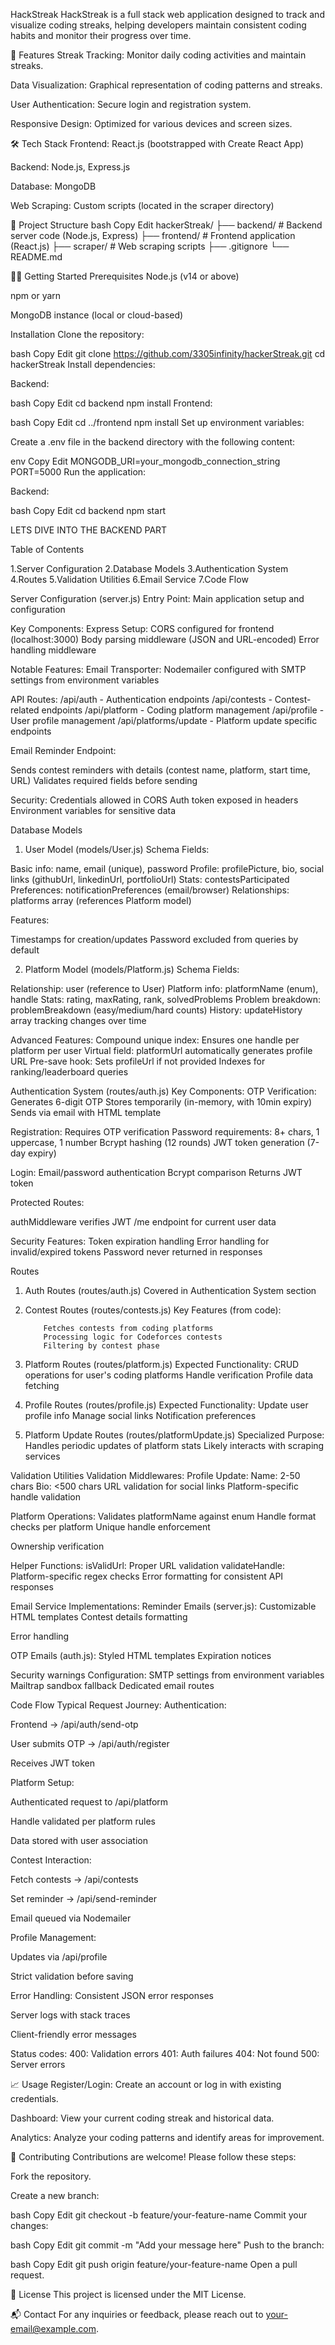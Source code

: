 HackStreak
HackStreak is a full stack web application designed to track and visualize coding streaks, helping developers maintain consistent coding habits and monitor their progress over time.

🚀 Features
Streak Tracking: Monitor daily coding activities and maintain streaks.

Data Visualization: Graphical representation of coding patterns and streaks.

User Authentication: Secure login and registration system.

Responsive Design: Optimized for various devices and screen sizes.

🛠️ Tech Stack
Frontend: React.js (bootstrapped with Create React App)

Backend: Node.js, Express.js

Database: MongoDB

Web Scraping: Custom scripts (located in the scraper directory)

📂 Project Structure
bash
Copy
Edit
hackerStreak/
├── backend/       # Backend server code (Node.js, Express)
├── frontend/      # Frontend application (React.js)
├── scraper/       # Web scraping scripts
├── .gitignore
└── README.md



🧑‍💻 Getting Started
Prerequisites
Node.js (v14 or above)

npm or yarn

MongoDB instance (local or cloud-based)

Installation
Clone the repository:

bash
Copy
Edit
git clone https://github.com/3305infinity/hackerStreak.git
cd hackerStreak
Install dependencies:

Backend:

bash
Copy
Edit
cd backend
npm install
Frontend:

bash
Copy
Edit
cd ../frontend
npm install
Set up environment variables:

Create a .env file in the backend directory with the following content:

env
Copy
Edit
MONGODB_URI=your_mongodb_connection_string
PORT=5000
Run the application:

Backend:

bash
Copy
Edit
cd backend
npm start  


LETS DIVE INTO THE BACKEND PART

Table of Contents

1.Server Configuration
2.Database Models
3.Authentication System
4.Routes
5.Validation Utilities
6.Email Service
7.Code Flow

Server Configuration (server.js)
Entry Point: Main application setup and configuration

Key Components:
Express Setup:
CORS configured for frontend (localhost:3000)
Body parsing middleware (JSON and URL-encoded)
Error handling middleware

Notable Features:
Email Transporter: Nodemailer configured with SMTP settings from environment variables

API Routes:
/api/auth - Authentication endpoints
/api/contests - Contest-related endpoints
/api/platform - Coding platform management
/api/profile - User profile management
/api/platforms/update - Platform update specific endpoints

Email Reminder Endpoint:

Sends contest reminders with details (contest name, platform, start time, URL)
Validates required fields before sending

Security:
Credentials allowed in CORS
Auth token exposed in headers
Environment variables for sensitive data

Database Models
1. User Model (models/User.js)
Schema Fields:

Basic info: name, email (unique), password
Profile: profilePicture, bio, social links (githubUrl, linkedinUrl, portfolioUrl)
Stats: contestsParticipated
Preferences: notificationPreferences (email/browser)
Relationships: platforms array (references Platform model)

Features:

Timestamps for creation/updates
Password excluded from queries by default


2. Platform Model (models/Platform.js)
Schema Fields:

Relationship: user (reference to User)
Platform info: platformName (enum), handle
Stats: rating, maxRating, rank, solvedProblems
Problem breakdown: problemBreakdown (easy/medium/hard counts)
History: updateHistory array tracking changes over time



Advanced Features:
Compound unique index: Ensures one handle per platform per user
Virtual field: platformUrl automatically generates profile URL
Pre-save hook: Sets profileUrl if not provided
Indexes for ranking/leaderboard queries


Authentication System (routes/auth.js)
Key Components:
OTP Verification:
Generates 6-digit OTP
Stores temporarily (in-memory, with 10min expiry)
Sends via email with HTML template


Registration:
Requires OTP verification
Password requirements: 8+ chars, 1 uppercase, 1 number
Bcrypt hashing (12 rounds)
JWT token generation (7-day expiry)

Login:
Email/password authentication
Bcrypt comparison
Returns JWT token


Protected Routes:

authMiddleware verifies JWT
/me endpoint for current user data


Security Features:
Token expiration handling
Error handling for invalid/expired tokens
Password never returned in responses


Routes
1. Auth Routes (routes/auth.js)
Covered in Authentication System section

2. Contest Routes (routes/contests.js)
   Key Features (from code):

           Fetches contests from coding platforms
           Processing logic for Codeforces contests
           Filtering by contest phase
   
3. Platform Routes (routes/platform.js)
Expected Functionality:
CRUD operations for user's coding platforms
Handle verification
Profile data fetching

4. Profile Routes (routes/profile.js)
Expected Functionality:
Update user profile info
Manage social links
Notification preferences

5. Platform Update Routes (routes/platformUpdate.js)
Specialized Purpose:
Handles periodic updates of platform stats
Likely interacts with scraping services




Validation Utilities
Validation Middlewares:
Profile Update:
Name: 2-50 chars
Bio: <500 chars
URL validation for social links
Platform-specific handle validation



Platform Operations:
Validates platformName against enum
Handle format checks per platform
Unique handle enforcement


Ownership verification

Helper Functions:
isValidUrl: Proper URL validation
validateHandle: Platform-specific regex checks
Error formatting for consistent API responses


Email Service
Implementations:
Reminder Emails (server.js):
Customizable HTML templates
Contest details formatting



Error handling

OTP Emails (auth.js):
Styled HTML templates
Expiration notices


Security warnings
Configuration:
SMTP settings from environment variables
Mailtrap sandbox fallback
Dedicated email routes





Code Flow
Typical Request Journey:
Authentication:

Frontend → /api/auth/send-otp

User submits OTP → /api/auth/register

Receives JWT token

Platform Setup:

Authenticated request to /api/platform

Handle validated per platform rules

Data stored with user association

Contest Interaction:

Fetch contests → /api/contests

Set reminder → /api/send-reminder

Email queued via Nodemailer

Profile Management:

Updates via /api/profile

Strict validation before saving

Error Handling:
Consistent JSON error responses

Server logs with stack traces

Client-friendly error messages

Status codes:
400: Validation errors
401: Auth failures
404: Not found
500: Server errors






📈 Usage
Register/Login: Create an account or log in with existing credentials.

Dashboard: View your current coding streak and historical data.

Analytics: Analyze your coding patterns and identify areas for improvement.

🤝 Contributing
Contributions are welcome! Please follow these steps:

Fork the repository.

Create a new branch:

bash
Copy
Edit
git checkout -b feature/your-feature-name
Commit your changes:

bash
Copy
Edit
git commit -m "Add your message here"
Push to the branch:

bash
Copy
Edit
git push origin feature/your-feature-name
Open a pull request.

📄 License
This project is licensed under the MIT License.

📬 Contact
For any inquiries or feedback, please reach out to your-email@example.com.
